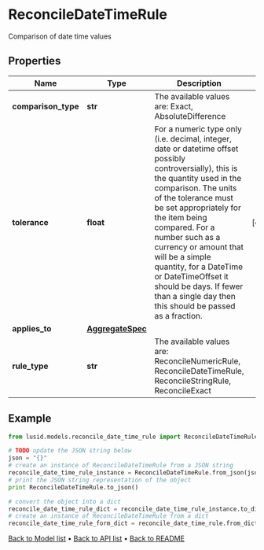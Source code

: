 # ReconcileDateTimeRule

Comparison of date time values

## Properties
Name | Type | Description | Notes
------------ | ------------- | ------------- | -------------
**comparison_type** | **str** | The available values are: Exact, AbsoluteDifference | 
**tolerance** | **float** | For a numeric type only (i.e. decimal, integer, date or datetime offset possibly controversially), this is the quantity used in the comparison.  The units of the tolerance must be set appropriately for the item being compared.  For a number such as a currency or amount that will be a simple quantity, for a DateTime or DateTimeOffset it should be days. If fewer than a single day then this should be  passed as a fraction. | [optional] 
**applies_to** | [**AggregateSpec**](AggregateSpec.md) |  | 
**rule_type** | **str** | The available values are: ReconcileNumericRule, ReconcileDateTimeRule, ReconcileStringRule, ReconcileExact | 

## Example

```python
from lusid.models.reconcile_date_time_rule import ReconcileDateTimeRule

# TODO update the JSON string below
json = "{}"
# create an instance of ReconcileDateTimeRule from a JSON string
reconcile_date_time_rule_instance = ReconcileDateTimeRule.from_json(json)
# print the JSON string representation of the object
print ReconcileDateTimeRule.to_json()

# convert the object into a dict
reconcile_date_time_rule_dict = reconcile_date_time_rule_instance.to_dict()
# create an instance of ReconcileDateTimeRule from a dict
reconcile_date_time_rule_form_dict = reconcile_date_time_rule.from_dict(reconcile_date_time_rule_dict)
```
[Back to Model list](../README.md#documentation-for-models) &#8226; [Back to API list](../README.md#documentation-for-api-endpoints) &#8226; [Back to README](../README.md)


